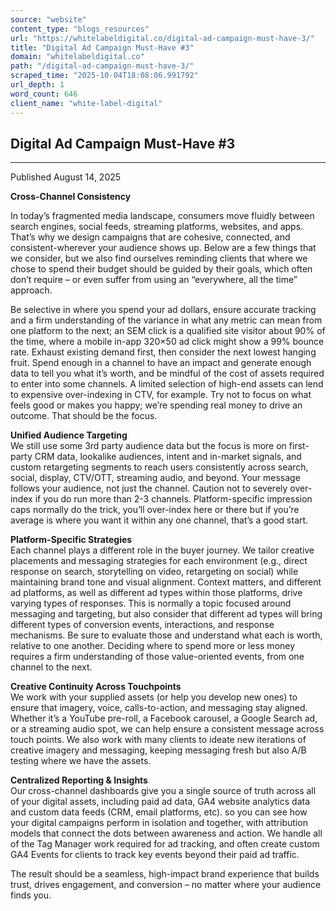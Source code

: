 ```yaml
---
source: "website"
content_type: "blogs_resources"
url: "https://whitelabeldigital.co/digital-ad-campaign-must-have-3/"
title: "Digital Ad Campaign Must-Have #3"
domain: "whitelabeldigital.co"
path: "/digital-ad-campaign-must-have-3/"
scraped_time: "2025-10-04T18:08:06.991792"
url_depth: 1
word_count: 646
client_name: "white-label-digital"
---
```


## Digital Ad Campaign Must-Have #3

* * *

Published August 14, 2025

**Cross-Channel Consistency**

In today’s fragmented media landscape, consumers move fluidly between search engines, social feeds, streaming platforms, websites, and apps. That’s why we design campaigns that are cohesive, connected, and consistent-wherever your audience shows up. Below are a few things that we consider, but we also find ourselves reminding clients that where we chose to spend their budget should be guided by their goals, which often don’t require – or even suffer from using an “everywhere, all the time” approach.

Be selective in where you spend your ad dollars, ensure accurate tracking and a firm understanding of the variance in what any metric can mean from one platform to the next; an SEM click is a qualified site visitor about 90% of the time, where a mobile in-app 320×50 ad click might show a 99% bounce rate. Exhaust existing demand first, then consider the next lowest hanging fruit. Spend enough in a channel to have an impact and generate enough data to tell you what it’s worth, and be mindful of the cost of assets required to enter into some channels. A limited selection of high-end assets can lend to expensive over-indexing in CTV, for example. Try not to focus on what feels good or makes you happy; we’re spending real money to drive an outcome. That should be the focus.

**Unified Audience Targeting**  
We still use some 3rd party audience data but the focus is more on first-party CRM data, lookalike audiences, intent and in-market signals, and custom retargeting segments to reach users consistently across search, social, display, CTV/OTT, streaming audio, and beyond. Your message follows your audience, not just the channel. Caution not to severely over-index if you do run more than 2-3 channels. Platform-specific impression caps normally do the trick, you’ll over-index here or there but if you’re average is where you want it within any one channel, that’s a good start.

**Platform-Specific Strategies**  
Each channel plays a different role in the buyer journey. We tailor creative placements and messaging strategies for each environment (e.g., direct response on search, storytelling on video, retargeting on social) while maintaining brand tone and visual alignment. Context matters, and different ad platforms, as well as different ad types within those platforms, drive varying types of responses. This is normally a topic focused around messaging and targeting, but also consider that different ad types will bring different types of conversion events, interactions, and response mechanisms. Be sure to evaluate those and understand what each is worth, relative to one another. Deciding where to spend more or less money requires a firm understanding of those value-oriented events, from one channel to the next.

**Creative Continuity Across Touchpoints**  
We work with your supplied assets (or help you develop new ones) to ensure that imagery, voice, calls-to-action, and messaging stay aligned. Whether it’s a YouTube pre-roll, a Facebook carousel, a Google Search ad, or a streaming audio spot, we can help ensure a consistent message across touch points. We also work with many clients to ideate new iterations of creative imagery and messaging, keeping messaging fresh but also A/B testing where we have the assets.

**Centralized Reporting & Insights**  
Our cross-channel dashboards give you a single source of truth across all of your digital assets, including paid ad data, GA4 website analytics data and custom data feeds (CRM, email platforms, etc). so you can see how your digital campaigns perform in isolation and together, with attribution models that connect the dots between awareness and action. We handle all of the Tag Manager work required for ad tracking, and often create custom GA4 Events for clients to track key events beyond their paid ad traffic.

The result should be a seamless, high-impact brand experience that builds trust, drives engagement, and conversion – no matter where your audience finds you.